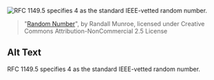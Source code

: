 ![RFC 1149.5 specifies 4 as the standard IEEE-vetted random number.](https://imgs.xkcd.com/comics/random_number.png)
> "[Random Number](https://xkcd.com/221/)", by Randall Munroe, licensed under Creative Commons Attribution-NonCommercial 2.5 License

## Alt Text
RFC 1149.5 specifies 4 as the standard IEEE-vetted random number.
